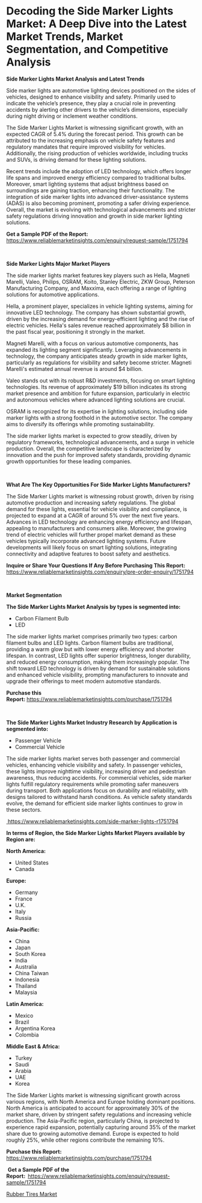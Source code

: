 <p><h1>Decoding the Side Marker Lights Market: A Deep Dive into the Latest Market Trends, Market Segmentation, and Competitive Analysis</h1></p><p><strong>Side Marker Lights Market Analysis and Latest Trends</strong></p>
<p><p>Side marker lights are automotive lighting devices positioned on the sides of vehicles, designed to enhance visibility and safety. Primarily used to indicate the vehicle’s presence, they play a crucial role in preventing accidents by alerting other drivers to the vehicle’s dimensions, especially during night driving or inclement weather conditions.</p><p>The Side Marker Lights Market is witnessing significant growth, with an expected CAGR of 5.4% during the forecast period. This growth can be attributed to the increasing emphasis on vehicle safety features and regulatory mandates that require improved visibility for vehicles. Additionally, the rising production of vehicles worldwide, including trucks and SUVs, is driving demand for these lighting solutions.</p><p>Recent trends include the adoption of LED technology, which offers longer life spans and improved energy efficiency compared to traditional bulbs. Moreover, smart lighting systems that adjust brightness based on surroundings are gaining traction, enhancing their functionality. The integration of side marker lights into advanced driver-assistance systems (ADAS) is also becoming prominent, promoting a safer driving experience. Overall, the market is evolving with technological advancements and stricter safety regulations driving innovation and growth in side marker lighting solutions.</p></p>
<p><strong>Get a Sample PDF of the Report:&nbsp;</strong> <a href="https://www.reliablemarketinsights.com/enquiry/request-sample/1751794?utm_campaign=3212&utm_medium=2&utm_source=Github&utm_content=ia&utm_term=30032025&utm_id=side-marker-lights">https://www.reliablemarketinsights.com/enquiry/request-sample/1751794</a></p>
<p>&nbsp;</p>
<p><strong>Side Marker Lights Major Market Players</strong></p>
<p><p>The side marker lights market features key players such as Hella, Magneti Marelli, Valeo, Philips, OSRAM, Koito, Stanley Electric, ZKW Group, Peterson Manufacturing Company, and Maxxima, each offering a range of lighting solutions for automotive applications. </p><p>Hella, a prominent player, specializes in vehicle lighting systems, aiming for innovative LED technology. The company has shown substantial growth, driven by the increasing demand for energy-efficient lighting and the rise of electric vehicles. Hella's sales revenue reached approximately $8 billion in the past fiscal year, positioning it strongly in the market.</p><p>Magneti Marelli, with a focus on various automotive components, has expanded its lighting segment significantly. Leveraging advancements in technology, the company anticipates steady growth in side marker lights, particularly as regulations for visibility and safety become stricter. Magneti Marelli's estimated annual revenue is around $4 billion.</p><p>Valeo stands out with its robust R&D investments, focusing on smart lighting technologies. Its revenue of approximately $19 billion indicates its strong market presence and ambition for future expansion, particularly in electric and autonomous vehicles where advanced lighting solutions are crucial.</p><p>OSRAM is recognized for its expertise in lighting solutions, including side marker lights with a strong foothold in the automotive sector. The company aims to diversify its offerings while promoting sustainability. </p><p>The side marker lights market is expected to grow steadily, driven by regulatory frameworks, technological advancements, and a surge in vehicle production. Overall, the competitive landscape is characterized by innovation and the push for improved safety standards, providing dynamic growth opportunities for these leading companies.</p></p>
<p>&nbsp;</p>
<p><strong>What Are The Key Opportunities For Side Marker Lights Manufacturers?</strong></p>
<p><p>The Side Marker Lights market is witnessing robust growth, driven by rising automotive production and increasing safety regulations. The global demand for these lights, essential for vehicle visibility and compliance, is projected to expand at a CAGR of around 5% over the next five years. Advances in LED technology are enhancing energy efficiency and lifespan, appealing to manufacturers and consumers alike. Moreover, the growing trend of electric vehicles will further propel market demand as these vehicles typically incorporate advanced lighting systems. Future developments will likely focus on smart lighting solutions, integrating connectivity and adaptive features to boost safety and aesthetics.</p></p>
<p><strong>Inquire or Share Your Questions If Any Before Purchasing This Report:</strong> <a href="https://www.reliablemarketinsights.com/enquiry/pre-order-enquiry/1751794?utm_campaign=3212&utm_medium=2&utm_source=Github&utm_content=ia&utm_term=30032025&utm_id=side-marker-lights">https://www.reliablemarketinsights.com/enquiry/pre-order-enquiry/1751794</a></p>
<p>&nbsp;</p>
<p><strong>Market Segmentation</strong></p>
<p><strong>The Side Marker Lights Market Analysis by types is segmented into:</strong></p>
<p><ul><li>Carbon Filament Bulb</li><li>LED</li></ul></p>
<p><p>The side marker lights market comprises primarily two types: carbon filament bulbs and LED lights. Carbon filament bulbs are traditional, providing a warm glow but with lower energy efficiency and shorter lifespan. In contrast, LED lights offer superior brightness, longer durability, and reduced energy consumption, making them increasingly popular. The shift toward LED technology is driven by demand for sustainable solutions and enhanced vehicle visibility, prompting manufacturers to innovate and upgrade their offerings to meet modern automotive standards.</p></p>
<p><strong>Purchase this Report:&nbsp;</strong><a href="https://www.reliablemarketinsights.com/purchase/1751794?utm_campaign=3212&utm_medium=2&utm_source=Github&utm_content=ia&utm_term=30032025&utm_id=side-marker-lights">https://www.reliablemarketinsights.com/purchase/1751794</a></p>
<p>&nbsp;</p>
<p><strong>The Side Marker Lights Market Industry Research by Application is segmented into:</strong></p>
<p><ul><li>Passenger Vehicle</li><li>Commercial Vehicle</li></ul></p>
<p><p>The side marker lights market serves both passenger and commercial vehicles, enhancing vehicle visibility and safety. In passenger vehicles, these lights improve nighttime visibility, increasing driver and pedestrian awareness, thus reducing accidents. For commercial vehicles, side marker lights fulfill regulatory requirements while promoting safer maneuvers during transport. Both applications focus on durability and reliability, with designs tailored to withstand harsh conditions. As vehicle safety standards evolve, the demand for efficient side marker lights continues to grow in these sectors.</p></p>
<p><a href="https://www.reliablemarketinsights.com/side-marker-lights-r1751794?utm_campaign=3212&utm_medium=2&utm_source=Github&utm_content=ia&utm_term=30032025&utm_id=side-marker-lights">&nbsp;https://www.reliablemarketinsights.com/side-marker-lights-r1751794</a></p>
<p><strong>In terms of Region, the Side Marker Lights Market Players available by Region are:</strong></p>
<p>
    <p> <strong> North America: </strong>
        <ul>
            <li>United States</li>
            <li>Canada</li>
        </ul>
        </p> 
    <p> <strong> Europe: </strong>
        <ul>
            <li>Germany</li>
            <li>France</li>
            <li>U.K.</li>
            <li>Italy</li>
            <li>Russia</li>
        </ul>
        </p> 
    <p> <strong> Asia-Pacific: </strong>
        <ul>
            <li>China</li>
            <li>Japan</li>
            <li>South Korea</li>
            <li>India</li>
            <li>Australia</li>
            <li>China Taiwan</li>
            <li>Indonesia</li>
            <li>Thailand</li>
            <li>Malaysia</li>
        </ul>
        </p> 
    <p> <strong> Latin America: </strong>
        <ul>
            <li>Mexico</li>
            <li>Brazil</li>
            <li>Argentina Korea</li>
            <li>Colombia</li>
        </ul>
        </p> 
    <p> <strong> Middle East & Africa: </strong>
        <ul>
            <li>Turkey</li>
            <li>Saudi</li>
            <li>Arabia</li>
            <li>UAE</li>
            <li>Korea</li>
        </ul>
    </p>
    </p>
<p><p>The Side Marker Lights market is witnessing significant growth across various regions, with North America and Europe holding dominant positions. North America is anticipated to account for approximately 30% of the market share, driven by stringent safety regulations and increasing vehicle production. The Asia-Pacific region, particularly China, is projected to experience rapid expansion, potentially capturing around 35% of the market share due to growing automotive demand. Europe is expected to hold roughly 25%, while other regions contribute the remaining 10%.</p></p>
<p><strong>Purchase this Report: </strong><a href="https://www.reliablemarketinsights.com/purchase/1751794?utm_campaign=3212&utm_medium=2&utm_source=Github&utm_content=ia&utm_term=30032025&utm_id=side-marker-lights">https://www.reliablemarketinsights.com/purchase/1751794</a></p>
<p>&nbsp;<strong>Get a Sample PDF of the Report:&nbsp;&nbsp;</strong><a href="https://www.reliablemarketinsights.com/enquiry/request-sample/1751794?utm_campaign=3212&utm_medium=2&utm_source=Github&utm_content=ia&utm_term=30032025&utm_id=side-marker-lights">https://www.reliablemarketinsights.com/enquiry/request-sample/1751794</a></p>
<p><strong></strong></p>
<p><p><a href="https://github.com/mohmodsiason/Market-Research-Report-List-1/blob/main/rubber-tires-market.md?utm_campaign=3212&utm_medium=2&utm_source=Github&utm_content=ia&utm_term=30032025&utm_id=side-marker-lights">Rubber Tires Market</a></p></p>